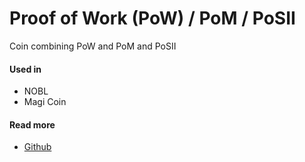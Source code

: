 # Proof of Work \(PoW\) / PoM / PoSII

Coin combining PoW and PoM and PoSII

#### Used in

* NOBL
* Magi Coin

#### Read more

* [Github](https://github.com/magi-project/m-Noblecoin)


